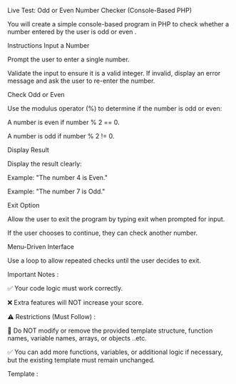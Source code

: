 Live Test: Odd or Even Number Checker (Console-Based PHP)


You will create a simple console-based program in PHP to check whether a number entered by the user is odd or even .



Instructions
Input a Number

Prompt the user to enter a single number.

Validate the input to ensure it is a valid integer. If invalid, display an error message and ask the user to re-enter the number.

Check Odd or Even

Use the modulus operator (%) to determine if the number is odd or even:

A number is even if number % 2 == 0.

A number is odd if number % 2 != 0.

Display Result

Display the result clearly:

Example: "The number 4 is Even."

Example: "The number 7 is Odd."

Exit Option

Allow the user to exit the program by typing exit when prompted for input.

If the user chooses to continue, they can check another number.

Menu-Driven Interface

Use a loop to allow repeated checks until the user decides to exit.

Important Notes :

✅ Your code logic must work correctly.

❌ Extra features will NOT increase your score.



⚠️ Restrictions (Must Follow) : 

🚨 Do NOT modify or remove the provided template structure, function names, variable names, arrays, or objects ..etc.

✅ You can add more functions, variables, or additional logic if necessary, but the existing template must remain unchanged.

Template : 

<?php

// Main program loop

while (true) {

	echo "=== Odd or Even Checker ===\n";

	echo "Enter a number (or type 'exit' to quit): ";

	$input = trim(fgets(STDIN));



	// Exit condition

	if () {

	}



	// Validate input

	if () {

	}



	// Convert input to integer if needed



	// Check if the number is odd or even

	if () {

	} else {

	}

}
